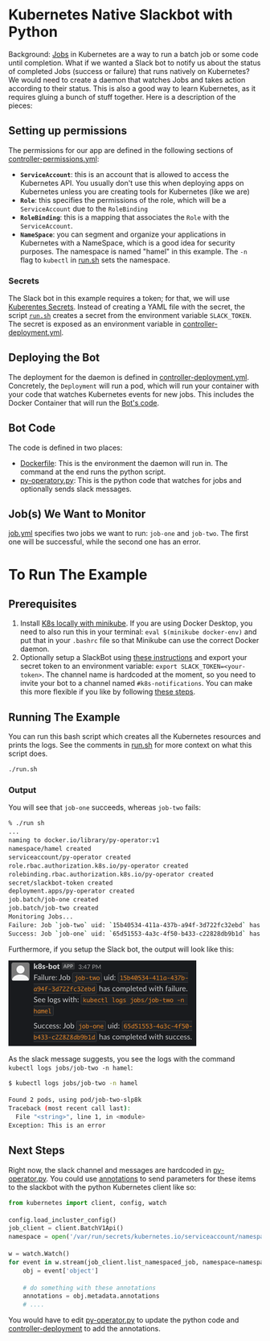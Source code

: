 # Kubernetes Native Slackbot with Python

Background: [Jobs](https://kubernetes.io/docs/concepts/workloads/controllers/job/) in Kubernetes are a way to run a batch job or some code until completion.  What if we wanted a Slack bot to notify us about the status of completed Jobs (success or failure) that runs natively on Kubernetes?  We would need to create a daemon that watches Jobs and takes action according to their status. This is also a good way to learn Kubernetes, as it requires gluing a bunch of stuff together. Here is a description of the pieces:

## Setting up permissions

The permissions for our app are defined in the following sections of [controller-permissions.yml](./controller-permissions.yml):

- **`ServiceAccount`**: this is an account that is allowed to access the Kubernetes API.  You usually don't use this when deploying apps on Kubernetes unless you are creating tools for Kubernetes (like we are)
- **`Role`**: this specifies the permissions of the role, which will be a `ServiceAccount` due to the `RoleBinding`
- **`RoleBinding`**: this is a mapping that associates the `Role` with the `ServiceAccount`.
- **`NameSpace`**: you can segment and organize your applications in Kubernetes with a NameSpace, which is a good idea for security purposes.  The namespace is named "hamel" in this example. The `-n` flag to `kubectl` in [run.sh](./run.sh) sets the namespace.

### Secrets

The Slack bot in this example requires a token; for that, we will use [Kuberentes Secrets](https://kubernetes.io/docs/concepts/configuration/secret/).  Instead of creating a YAML file with the secret, the script [`run.sh`](./run.sh) creates a secret from the environment variable `SLACK_TOKEN`.  The secret is exposed as an environment variable in [controller-deployment.yml](controller-deployment.yml).

## Deploying the Bot

The deployment for the daemon is defined in [controller-deployment.yml](controller-deployment.yml).  Concretely, the `Deployment` will run a pod, which will run your container with your code that watches Kubernetes events for new jobs.  This includes the Docker Container that will run the [Bot's code](#bot-code).


## Bot Code

The code is defined in two places:

- [Dockerfile](./Dockerfile): This is the environment the daemon will run in.  The command at the end runs the python script.
- [py-operatory.py](./py-operator.py): This is the python code that watches for jobs and optionally sends slack messages.

## Job(s) We Want to Monitor

[job.yml](./job.yml) specifies two jobs we want to run: `job-one` and `job-two`.  The first one will be successful, while the second one has an error.


# To Run The Example

## Prerequisites

1. Install [K8s locally with minikube](https://minikube.sigs.k8s.io/docs/start/).  If you are using Docker Desktop, you need to also run this in your terminal: `eval $(minikube docker-env)` and put that in your `.bashrc` file so that Minikube can use the correct Docker daemon.
2. Optionally setup a SlackBot using [these instructions]( https://www.pragnakalp.com/create-slack-bot-using-python-tutorial-with-examples/) and export your secret token to an environment variable: `export SLACK_TOKEN=<your-token>`.  The channel name is hardcoded at the moment, so you need to invite your bot to a channel named `#k8s-notifications`.  You can make this more flexible if you like by following [these steps](#next-steps).

## Running The Example

You can run this bash script which creates all the Kubernetes resources and prints the logs. See the comments in [run.sh](./run.sh) for more context on what this script does.

```bash
./run.sh
```

### Output

You will see that `job-one` succeeds, whereas `job-two` fails:

```bash
% ./run sh
...
naming to docker.io/library/py-operator:v1
namespace/hamel created
serviceaccount/py-operator created
role.rbac.authorization.k8s.io/py-operator created
rolebinding.rbac.authorization.k8s.io/py-operator created
secret/slackbot-token created
deployment.apps/py-operator created
job.batch/job-one created
job.batch/job-two created
Monitoring Jobs...
Failure: Job `job-two` uid: `15b40534-411a-437b-a94f-3d722fc32ebd` has completed with failure.
Success: Job `job-one` uid: `65d51553-4a3c-4f50-b433-c22828db9b1d` has completed with success.
```

Furthermore, if you setup the Slack bot, the output will look like this:

![](slack.png)

As the slack message suggests, you see the logs with the command `kubectl logs jobs/job-two -n hamel`:

```bash
$ kubectl logs jobs/job-two -n hamel

Found 2 pods, using pod/job-two-slp8k
Traceback (most recent call last):
  File "<string>", line 1, in <module>
Exception: This is an error
```

## Next Steps

Right now, the slack channel and messages are hardcoded in [py-operator.py](./py-operator.py).  You could use [annotations](https://kubernetes.io/docs/concepts/overview/working-with-objects/annotations/) to send parameters for these items to the slackbot with the python Kubernetes client like so:

```python
from kubernetes import client, config, watch

config.load_incluster_config()
job_client = client.BatchV1Api()
namespace = open('/var/run/secrets/kubernetes.io/serviceaccount/namespace').read()

w = watch.Watch()
for event in w.stream(job_client.list_namespaced_job, namespace=namespace):
    obj = event['object']

    # do something with these annotations
    annotations = obj.metadata.annotations
    # ....
```

You would have to edit [py-operator.py](./py-operator.py) to update the python code and [controller-deployment](./controller-deployment.yml) to add the annotations.
